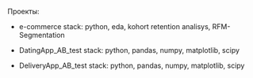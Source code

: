 Проекты: 
- e-commerce
	stack: python, eda, kohort retention analisys, RFM-Segmentation

- DatingApp_AB_test
	stack: python, pandas, numpy, matplotlib, scipy

- DeliveryApp_AB_test
	stack: python, pandas, numpy, matplotlib, scipy
